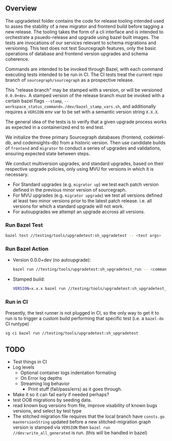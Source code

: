 ## Overview

The upgradetest folder contains the code for release tooling intended used to asses the stability of a new migrator and frontend build before tagging a new release.
The tooling takes the form of a cli interface and is intended to orchestrate a psuedo-release and upgrade using bazel built images. The tests are invocations of our services relevant to schema migrations and versioning.
This test does not test Sourcegraph features, only the basic operations of database and frontend version upgrades and schema coherence.

Commands are intended to be invoked through Bazel, with each command executing tests intended to be run in CI. The CI tests treat the current repo branch of `sourcegraph/sourcegraph` as a prospective release.

This "release branch" may be stamped with a version, or will be versioned `0.0.0+dev`. A stamped version of the release branch must be invoked with a certain bazel flags `--stamp`, `--workspace_status_command=./dev/bazel_stamp_vars.sh`,
and additionally requires a `VERSION` env var to be set with a semantic version string `X.X.X`.

The general idea of the tests is to verify that a given upgrade process works as expected in a containerized end to end test.

We initialize the three primary Sourcegraph databases (frontend, codeintel-db, and codeinsights-db) from a historic version. Then use candidate builds of `frontend` and `migrator` to conduct a series of upgrades and validations, ensuring expected state between steps.

We conduct multiversion upgrades, and standard upgrades, based on their respective upgrade policies, only using MVU for versions in which it is necessary.

- For Standard upgrades (e.g. `migrator up`) we test each patch version defined in the previous minor version of sourcegraph.
- For MVU upgrades (e.g. `migrator upgrade`) we test all versions defined at least two minor versions prior to the latest patch release. i.e. all versions for which a standard upgrade will not work.
- For autoupgrades we attempt an upgrade accross all versions.

### Run Bazel Test

```bash
bazel test //testing/tools/upgradetest:sh_upgradetest -- <test args>
```

### Run Bazel Action

- Version 0.0.0+dev (no autoupgrade):
  ```bash
  bazel run //testing/tools/upgradetest:sh_upgradetest_run -- <command>
  ```
- Stamped build:
  ```bash
  VERSION=x.x.x bazel run //testing/tools/upgradetest:sh_upgradetest_run --stamp --workspace_status_command=./dev/bazel_stamp_vars.sh -- <command>
  ```

### Run in CI

Presently, the test runner is not plugged in CI, so the only way to get it to run is to trigger a custom build performing that specific test (i.e. a `bazel-do` CI runtype) 
```bash
sg ci bazel run //testing/tools/upgradetest:sh_upgradetest
```

## TODO

- Test things in CI
- Log levels
  - Optional container logs indentation formating
  - On Error log depths
  - Streaming log behavior
    - Print stuff (fail/pass/errs) as it goes through.
- Make it so it can fail early if needed perhaps?
- test OOB migrations by seeding data.
- read known bug versions from file, improve visability of known bugs versions, and select by test type
- The stitched migration file requires that the local branch have `consts.go` `maxVersionString` updated before a new stitched-migration graph version is stamped via `VERSION` then `bazel run //dev:write_all_generated` is run. (this will be handled in bazel)
